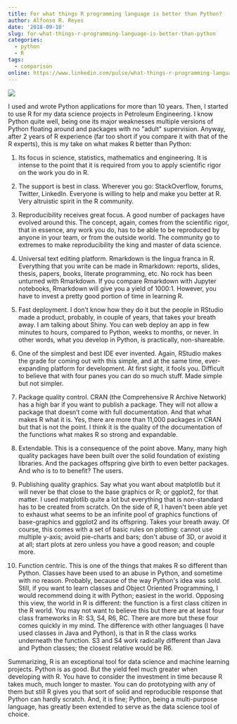 ```yaml
---
title: For what things R programming language is better than Python?
author: Alfonso R. Reyes
date: '2018-09-10'
slug: for-what-things-r-programming-language-is-better-than-python
categories:
  - python
  - R
tags:
  - comparison
online: https://www.linkedin.com/pulse/what-things-r-programming-language-better-than-python-reyes/  
---
```


[![](/img/for_what_things_r_better_python-cover)](/img/for_what_things_r_better_python-cover)


I used and wrote Python applications for more than 10 years. Then, I started to use R for my data science projects in Petroleum Engineering. I know Python quite well, being one its major weaknesses multiple versions of Python floating around and packages with no "adult" supervision. Anyway, after 2 years of R experience (far too short if you compare it with that of the R experts), this is my take on what makes R better than Python:

1. Its focus in science, statistics, mathematics and engineering. It is intense to the point that it is required from you to apply scientific rigor on the work you do in R.

2. The support is best in class. Wherever you go: StackOverflow, forums, Twitter, LinkedIn. Everyone is willing to help and make you better at R. Very altruistic spirit in the R community.

3. Reproducibility receives great focus. A good number of packages have evolved around this. The concept, again, comes from the scientific rigor, that in essence, any work you do, has to be able to be reproduced by anyone in your team, or from the outside world. The community go to extremes to make reproducibility the king and master of data science.
    
4. Universal text editing platform. Rmarkdown is the lingua franca in R. Everything that you write can be made in Rmarkdown: reports, slides, thesis, papers, books, literate programming, etc. No rock has been unturned with Rmarkdown. If you compare Rmarkdown with Jupyter notebooks, Rmarkdown will give you a yield of 1000:1. However, you have to invest a pretty good portion of time in learning R.

5. Fast deployment. I don’t know how they do it but the people in RStudio made a product, probably, in couple of years, that takes your breath away. I am talking about Shiny. You can web deploy an app in few minutes to hours, compared to Python, weeks to months, or never. In other words, what you develop in Python, is practically, non-shareable.

6. One of the simplest and best IDE ever invented. Again, RStudio makes the grade for coming out with this simple, and at the same time, ever-expanding platform for development. At first sight, it fools you. Difficult to believe that with four panes you can do so much stuff. Made simple but not simpler.

7. Package quality control. CRAN (the Comprehensive R Archive Network) has a high bar if you want to publish a package. They will not allow a package that doesn’t come with full documentation. And that what makes R what it is. Yes, there are more than 11,000 packages in CRAN but that is not the point. I think it is the quality of the documentation of the functions what makes R so strong and expandable.

8. Extendable. This is a consequence of the point above. Many, many high quality packages have been built over the solid foundation of existing libraries. And the packages offspring give birth to even better packages. And who is to to benefit? The users.

9. Publishing quality graphics. Say what you want about matplotlib but it will never be that close to the base graphics or R; or ggplot2, for that matter. I used matplotlib quite a lot but everything that is non-standard has to be created from scratch. On the side of R, I haven't been able yet to exhaust what seems to be an infinite pool of graphics functions of base-graphics and ggplot2 and its offspring. Takes your breath away. Of course, this comes with a set of basic rules on plotting: cannot use multiple y-axis; avoid pie-charts and bars; don't abuse of 3D, or avoid it at all; start plots at zero unless you have a good reason; and couple more.

10. Function centric. This is one of the things that makes R so different than Python. Classes have been used to an abuse in Python, and sometime with no reason. Probably, because of the way Python's idea was sold. Still, if you want to learn classes and Object Oriented Programming, I would recommend doing it with Python; easiest in the world. Opposing this view, the world in R is different: the function is a first class citizen in the R world. You may not want to believe this but there are at least four class frameworks in R: S3, S4, R6, RC. There are more but these four comes quickly in my mind. The difference with other languages (I have used classes in Java and Python), is that in R the class works underneath the function. S3 and S4 work radically different than Java and Python classes; the closest relative would be R6.


Summarizing, R is an exceptional tool for data science and machine learning projects. Python is as good. But the yield feel much greater when developing with R. You have to consider the investment in time because R takes much, much longer to master. You can do prototyping with any of them but still R gives you that sort of solid and reproducible response that Python can hardly scratch. And, it is fine; Python, being a multi-purpose language, has greatly been extended to serve as the data science tool of choice.

